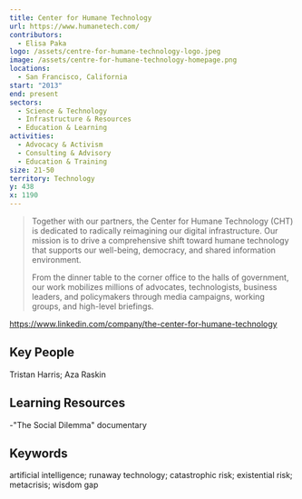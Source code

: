 ```yaml
---
title: Center for Humane Technology
url: https://www.humanetech.com/
contributors:
  - Elisa Paka
logo: /assets/centre-for-humane-technology-logo.jpeg
image: /assets/centre-for-humane-technology-homepage.png
locations:
  - San Francisco, California
start: "2013"
end: present
sectors:
  - Science & Technology
  - Infrastructure & Resources
  - Education & Learning
activities:
  - Advocacy & Activism
  - Consulting & Advisory
  - Education & Training
size: 21-50
territory: Technology
y: 438
x: 1190
---
```

> Together with our partners, the Center for Humane Technology (CHT) is dedicated to radically reimagining our digital infrastructure. Our mission is to drive a comprehensive shift toward humane technology that supports our well-being, democracy, and shared information environment.
> 
> From the dinner table to the corner office to the halls of government, our work mobilizes millions of advocates, technologists, business leaders, and policymakers through media campaigns, working groups, and high-level briefings.

https://www.linkedin.com/company/the-center-for-humane-technology

## Key People

Tristan Harris; Aza Raskin

## Learning Resources

-"The Social Dilemma" documentary

## Keywords

artificial intelligence; runaway technology; catastrophic risk; existential risk; metacrisis; wisdom gap
